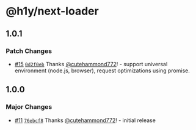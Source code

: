 # @h1y/next-loader

## 1.0.1

### Patch Changes

- [#15](https://github.com/h1ylabs/next-loader/pull/15) [`0d2f0eb`](https://github.com/h1ylabs/next-loader/commit/0d2f0eb85c0be4be55660ea819ad235c8b84fe34) Thanks [@cutehammond772](https://github.com/cutehammond772)! - support universal environment (node.js, browser), request optimizations using promise.

## 1.0.0

### Major Changes

- [#11](https://github.com/h1ylabs/next-loader/pull/11) [`76ebcf8`](https://github.com/h1ylabs/next-loader/commit/76ebcf8d80e1764a9af6546b31d5b1b393d2cec2) Thanks [@cutehammond772](https://github.com/cutehammond772)! - initial release
